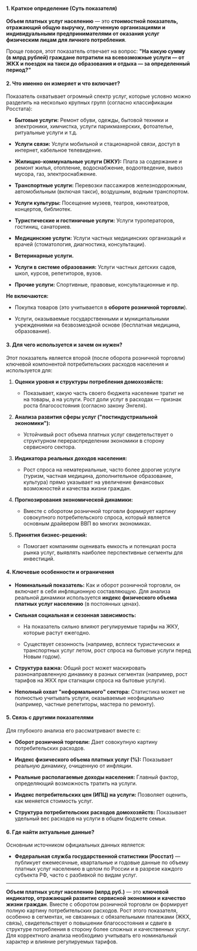 #### **1. Краткое определение (Суть показателя)**

**Объем платных услуг населению** — это **стоимостной показатель, отражающий общую выручку, полученную организациями и индивидуальными предпринимателями от оказания услуг физическим лицам для личного потребления**.

Проще говоря, этот показатель отвечает на вопрос: **"На какую сумму (в млрд рублей) граждане потратили на всевозможные услуги — от ЖКХ и поездок на такси до образования и отдыха — за определенный период?"**

#### **2. Что именно он измеряет и что включает?**

Показатель охватывает огромный спектр услуг, которые условно можно разделить на несколько крупных групп (согласно классификации Росстата):

- **Бытовые услуги:** Ремонт обуви, одежды, бытовой техники и электроники, химчистка, услуги парикмахерских, фотоателье, ритуальные услуги и т.д.
    
- **Услуги связи:** Услуги мобильной и стационарной связи, доступ в интернет, кабельное телевидение.
    
- **Жилищно-коммунальные услуги (ЖКУ):** Плата за содержание и ремонт жилья, отопление, водоснабжение, водоотведение, вывоз мусора, газ, электроснабжение.
    
- **Транспортные услуги:** Перевозки пассажиров железнодорожным, автомобильным (включая такси), воздушным, водным транспортом.
    
- **Услуги культуры:** Посещение музеев, театров, кинотеатров, концертов, библиотек.
    
- **Туристические и гостиничные услуги:** Услуги туроператоров, гостиниц, санаториев.
    
- **Медицинские услуги:** Услуги частных медицинских организаций и врачей (стоматология, диагностика, консультации).
    
- **Ветеринарные услуги.**
    
- **Услуги в системе образования:** Услуги частных детских садов, школ, курсов, репетиторов, вузов.
    
- **Прочие услуги:** Спортивные, правовые, консультационные и пр.
    

**Не включаются:**

- Покупка товаров (это учитывается в **обороте розничной торговли**).
    
- Услуги, оказываемые государственными и муниципальными учреждениями на безвозмездной основе (бесплатная медицина, образование).
    

#### **3. Для чего используется и зачем он нужен?**

Этот показатель является второй (после оборота розничной торговли) ключевой компонентой потребительских расходов населения и используется для:

1. **Оценки уровня и структуры потребления домохозяйств:**
    
    - Показывает, какую часть своего бюджета население тратит не на товары, а на услуги. Рост доли услуг в расходах — признак роста благосостояния (согласно закону Энгеля).
        
2. **Анализа развития сферы услуг ("постиндустриальной экономики"):**
    
    - Устойчивый рост объема платных услуг свидетельствует о структурном перераспределении экономики в сторону сервисного сектора.
        
3. **Индикатора реальных доходов населения:**
    
    - Рост спроса на нематериальные, часто более дорогие услуги (туризм, частная медицина, дополнительное образование, культура) прямо указывает на увеличение финансовых возможностей и качества жизни граждан.
        
4. **Прогнозирования экономической динамики:**
    
    - Вместе с оборотом розничной торговли формирует картину совокупного потребительского спроса, который является основным драйвером ВВП во многих экономиках.
        
5. **Принятия бизнес-решений:**
    
    - Помогает компаниям оценивать емкость и потенциал роста рынка услуг, выявлять наиболее перспективные сегменты для инвестиций.
        

#### **4. Ключевые особенности и ограничения**

- **Номинальный показатель:** Как и оборот розничной торговли, он включает в себя инфляционную составляющую. Для анализа реальной динамики используется **индекс физического объема платных услуг населению** (в постоянных ценах).
    
- **Сильная социальная и сезонная зависимость:**
    
    - На показатель сильно влияют регулируемые тарифы на ЖКУ, которые растут ежегодно.
        
    - Существует сезонность (например, всплеск туристических и транспортных услуг летом, рост спроса на бытовые услуги перед Новым годом).
        
- **Структура важна:** Общий рост может маскировать разнонаправленную динамику в разных сегментах (например, рост тарифов на ЖКХ при стагнации спроса на бытовые услуги).
    
- **Неполный охват "неформального" сектора:** Статистика может не полностью учитывать услуги, оказываемые неофициально (например, частные репетиторы, мастера по ремонту).
    

#### **5. Связь с другими показателями**

Для глубокого анализа его рассматривают вместе с:

- **Оборот розничной торговли:** Дает совокупную картину потребительских расходов.
    
- **Индекс физического объема платных услуг (%):** Показывает реальную динамику, очищенную от инфляции.
    
- **Реальные располагаемые доходы населения:** Главный фактор, определяющий возможность тратить на услуги.
    
- **Индекс потребительских цен (ИПЦ) на услуги:** Позволяет оценить, как меняется стоимость услуг.
    
- **Структура потребительских расходов домохозяйств:** Показывает удельный вес расходов на услуги в общем бюджете семьи.
    

#### **6. Где найти актуальные данные?**

Основным источником официальных данных является:

- **Федеральная служба государственной статистики (Росстат)** — публикует ежемесячные, квартальные и годовые данные по объему платных услуг населению в целом по России и в разрезе каждого субъекта РФ, часто с разбивкой по видам услуг.
    

---
**Объем платных услуг населению (млрд руб.)** — это **ключевой индикатор, отражающий развитие сервисной экономики и качество жизни граждан**. Вместе с оборотом розничной торговли он формирует полную картину потребительских расходов. Рост этого показателя, особенно в сегментах, не связанных с обязательными платежами (ЖКХ, связь), свидетельствует о повышении благосостояния и сдвиге в структуре потребления в сторону более сложных и качественных услуг. Для корректного анализа необходимо учитывать его номинальный характер и влияние регулируемых тарифов.